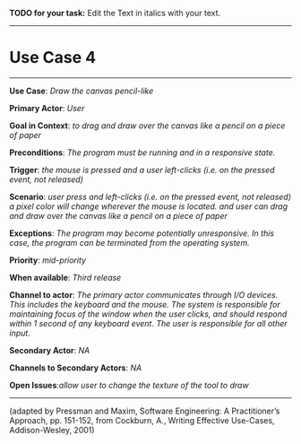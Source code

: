 **TODO for your task:** Edit the Text in italics with your text.

<hr>

# Use Case 4

<hr>

**Use Case**: *Draw the canvas pencil-like*

**Primary Actor**: *User*

**Goal in Context**: *to drag and draw over the canvas like a pencil on a piece of paper*

**Preconditions**: *The program must be running and in a responsive state.*

**Trigger**: *the mouse is pressed and a user left-clicks (i.e. on the pressed event, not released)*
  
**Scenario**: *user press and left-clicks (i.e. on the pressed event, not released) a pixel color will change wherever the mouse is located. and user can drag and draw over the canvas like a pencil on a piece of paper*
 
**Exceptions**: *The program may become potentially unresponsive. In this case, the program can be terminated from the operating system.*

**Priority**: *mid-priority*

**When available**: *Third release*

**Channel to actor**: *The primary actor communicates through I/O devices. This includes the keyboard and the mouse. The system is responsible for maintaining focus of the window when the user clicks, and should respond within 1 second of any keyboard event. The user is responsible for all other input.*

**Secondary Actor**: *NA*

**Channels to Secondary Actors**: *NA*

**Open Issues**:*allow user to change the texture of the tool to draw*

<hr>



(adapted by Pressman and Maxim, Software Engineering: A Practitioner’s Approach, pp. 151-152, from Cockburn,
A., Writing Effective Use-Cases, Addison-Wesley, 2001)
